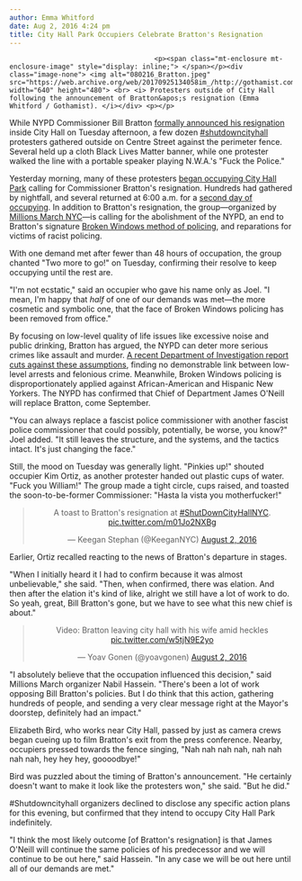 ```yaml
---
author: Emma Whitford
date: Aug 2, 2016 4:24 pm
title: City Hall Park Occupiers Celebrate Bratton's Resignation
---
```


	
										<p><span class="mt-enclosure mt-enclosure-image" style="display: inline;"> </span></p><div class="image-none"> <img alt="080216_Bratton.jpeg" src="https://web.archive.org/web/20170925134058im_/http://gothamist.com/attachments/nyc_ewhitford/080216_Bratton.jpeg" width="640" height="480"> <br> <i> Protesters outside of City Hall following the announcement of Bratton&apos;s resignation (Emma Whitford / Gothamist). </i></div> <p></p>

<p>While NYPD Commissioner Bill Bratton <a href="https://web.archive.org/web/20170925134058/http://gothamist.com/2016/08/02/bill_bratton_resigning.php">formally announced his resignation</a> inside City Hall on Tuesday afternoon, a few dozen <a href="https://web.archive.org/web/20170925134058/http://gothamist.com/2016/08/02/bill_bratton_resigning.php">#shutdowncityhall</a> protesters gathered outside on Centre Street against the perimeter fence. Several held up a cloth Black Lives Matter banner, while one protester walked the line with a portable speaker playing N.W.A.&apos;s &quot;Fuck the Police.&quot;</p>

<p>Yesterday morning, many of these protesters <a href="https://web.archive.org/web/20170925134058/http://gothamist.com/2016/08/01/blm_city_hall_occupation.php">began occupying City Hall Park</a> calling for Commissioner Bratton&apos;s resignation. Hundreds had gathered by nightfall, and several returned at 6:00 a.m. for a <a href="https://web.archive.org/web/20170925134058/http://gothamist.com/2016/08/02/shut_down_city_hall_nypd.php#photo-1">second day of occupying</a>. In addition to Bratton&apos;s resignation, the group&#x2014;organized by <a href="https://web.archive.org/web/20170925134058/https://www.facebook.com/events/959630214065046/">Millions March NYC</a>&#x2014;is calling for the abolishment of the NYPD, an end to Bratton&apos;s signature <a href="https://web.archive.org/web/20170925134058/http://gothamist.com/tags/brokenwindows">Broken Windows method of policing</a>, and reparations for victims of racist policing.</p>

<p>With one demand met after fewer than 48 hours of occupation, the group chanted &quot;Two more to go!&quot; on Tuesday, confirming their resolve to keep occupying until the rest are. </p>

<p>&quot;I&apos;m not ecstatic,&quot; said an occupier who gave his name only as Joel. &quot;I mean, I&apos;m happy that <em>half</em> of one of our demands was met&#x2014;the more cosmetic and symbolic one, that the face of Broken Windows policing has been removed from office.&quot; </p>

<p>By focusing on low-level quality of life issues like excessive noise and public drinking, Bratton has argued, the NYPD can deter more serious crimes like assault and murder. <a href="https://web.archive.org/web/20170925134058/http://gothamist.com/2016/06/22/broken_windows_stats.php">A recent Department of Investigation report cuts against these assumptions</a>, finding no demonstrable link between low-level arrests and felonious crime. Meanwhile, Broken Windows policing is disproportionately applied against African-American and Hispanic New Yorkers. The NYPD has confirmed that Chief of Department James O&apos;Neill will replace Bratton, come September. </p>

<p>&quot;You can always replace a fascist police commissioner with another fascist police commissioner that could possibly, potentially, be worse, you know?&quot; Joel added. &quot;It still leaves the structure, and the systems, and the tactics intact. It&apos;s just changing the face.&quot; </p>

<p>Still, the mood on Tuesday was generally light. &quot;Pinkies up!&quot; shouted occupier Kim Ortiz, as another protester handed out plastic cups of water. &quot;Fuck you William!&quot; The group made a tight circle, cups raised, and toasted the soon-to-be-former Commissioner: &quot;Hasta la vista you motherfucker!&quot; </p>

<center><blockquote class="twitter-tweet" data-lang="en"><p lang="en" dir="ltr">A toast to Bratton&apos;s resignation at <a href="https://web.archive.org/web/20170925134058/https://twitter.com/hashtag/ShutDownCityHallNYC?src=hash">#ShutDownCityHallNYC</a>. <a href="https://web.archive.org/web/20170925134058/https://t.co/m01Jo2NXBg">pic.twitter.com/m01Jo2NXBg</a></p>&#x2014; Keegan Stephan (@KeeganNYC) <a href="https://web.archive.org/web/20170925134058/https://twitter.com/KeeganNYC/status/760523521579704320">August 2, 2016</a></blockquote>
<script async src="//web.archive.org/web/20170925134058js_/http://platform.twitter.com/widgets.js" charset="utf-8"></script></center>

<p>Earlier, Ortiz recalled reacting to the news of Bratton&apos;s departure in stages. </p>

<p>&quot;When I initially heard it I had to confirm because it was almost unbelievable,&quot; she said. &quot;Then, when confirmed, there was elation. And then after the elation it&apos;s kind of like, alright we still have a lot of work to do. So yeah, great, Bill Bratton&apos;s gone, but we have to see what this new chief is about.&quot;  </p>

<center><blockquote class="twitter-tweet" data-lang="en"><p lang="en" dir="ltr">Video: Bratton leaving city hall with his wife amid heckles <a href="https://web.archive.org/web/20170925134058/https://t.co/w5tjN9E2yo">pic.twitter.com/w5tjN9E2yo</a></p>&#x2014; Yoav Gonen (@yoavgonen) <a href="https://web.archive.org/web/20170925134058/https://twitter.com/yoavgonen/status/760528515762688000">August 2, 2016</a></blockquote>
<script async src="//web.archive.org/web/20170925134058js_/http://platform.twitter.com/widgets.js" charset="utf-8"></script></center>

<p>&quot;I absolutely believe that the occupation influenced this decision,&quot; said Millions March organizer Nabil Hassein. &quot;There&apos;s been a lot of work opposing Bill Bratton&apos;s policies. But I do think that this action, gathering hundreds of people, and sending a very clear message right at the Mayor&apos;s doorstep, definitely had an impact.&quot; </p>

<p>Elizabeth Bird, who works near City Hall, passed by just as camera crews began cueing up to film Bratton&apos;s exit from the press conference. Nearby, occupiers pressed towards the fence singing, &quot;Nah nah nah nah, nah nah nah nah, hey hey hey, goooodbye!&quot; </p>

<p>Bird was puzzled about the timing of Bratton&apos;s announcement. &quot;He certainly doesn&apos;t want to make it look like the protesters won,&quot; she said. &quot;But he did.&quot; </p>

<p>#Shutdowncityhall organizers declined to disclose any specific action plans for this evening, but confirmed that they intend to occupy City Hall Park indefinitely. </p>

<p>&quot;I think the most likely outcome [of Bratton&apos;s resignation] is that James O&apos;Neill will continue the same policies of his predecessor and we will continue to be out here,&quot; said Hassein. &quot;In any case we will be out here until all of our demands are met.&quot;</p>					
										
									
				